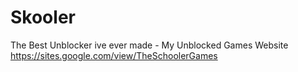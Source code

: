 # Skooler
The Best Unblocker ive ever made - My Unblocked Games Website https://sites.google.com/view/TheSchoolerGames
